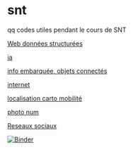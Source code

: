 # snt

qq codes utiles pendant le cours de SNT

<a href="/snt/web"> Web </a>
<a href="/snt/données structurées">données structurées  </a>

<a href="/snt/ia	">ia  </a>

<a href="/snt/info embarquée, objets connectés	"> info embarquée, objets connectés </a>

<a href="/snt/internet	">  internet</a>

<a href="/snt/localisation carto mobilité	">localisation carto mobilité  </a>

<a href="/snt/photo num		">  photo num	</a>

<a href="/snt/reseaux sociaux	"> Reseaux sociaux	 </a>

[![Binder](https://mybinder.org/badge_logo.svg)](https://mybinder.org/v2/gh/matchre/snt/master)
